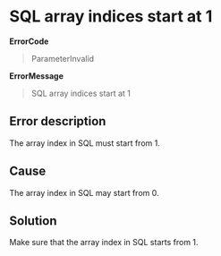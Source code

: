 # SQL array indices start at 1

**ErrorCode**

> ParameterInvalid

**ErrorMessage**

> SQL array indices start at 1

## Error description

The array index in SQL must start from 1.

## Cause

The array index in SQL may start from 0.

## Solution

Make sure that the array index in SQL starts from 1.
